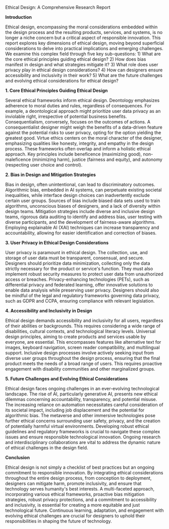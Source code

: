 Ethical Design: A Comprehensive Research Report

**Introduction**

Ethical design, encompassing the moral considerations embedded within the design process and the resulting products, services, and systems, is no longer a niche concern but a critical aspect of responsible innovation.  This report explores key dimensions of ethical design, moving beyond superficial considerations to delve into practical implications and emerging challenges.  We examine this complex field through five key sub-questions: 1) What are the core ethical principles guiding ethical design? 2) How does bias manifest in design and what strategies mitigate it? 3) What role does user privacy play in ethical design considerations? 4) How can designers ensure accessibility and inclusivity in their work? 5) What are the future challenges and evolving ethical considerations for ethical design?


**1. Core Ethical Principles Guiding Ethical Design**

Several ethical frameworks inform ethical design.  Deontology emphasizes adherence to moral duties and rules, regardless of consequences.  For example, a deontological approach might prioritize user data privacy as an inviolable right, irrespective of potential business benefits.  Consequentialism, conversely, focuses on the outcomes of actions.  A consequentialist designer might weigh the benefits of a data-driven feature against the potential risks to user privacy, opting for the option yielding the greatest good. Virtue ethics centers on the moral character of the designer, emphasizing qualities like honesty, integrity, and empathy in the design process.  These frameworks often overlap and inform a holistic ethical approach.  Key principles include beneficence (maximizing good), non-maleficence (minimizing harm), justice (fairness and equity), and autonomy (respecting user choice and control).

**2. Bias in Design and Mitigation Strategies**

Bias in design, often unintentional, can lead to discriminatory outcomes.  Algorithmic bias, embedded in AI systems, can perpetuate existing societal inequalities, while interface design choices can inadvertently exclude certain user groups.  Sources of bias include biased data sets used to train algorithms, unconscious biases of designers, and a lack of diversity within design teams.  Mitigation strategies include diverse and inclusive design teams, rigorous data auditing to identify and address bias, user testing with diverse participants, and the development of fairness-aware algorithms.  Employing explainable AI (XAI) techniques can increase transparency and accountability, allowing for easier identification and correction of biases.

**3. User Privacy in Ethical Design Considerations**

User privacy is paramount in ethical design.  The collection, use, and storage of user data must be transparent, consensual, and secure.  Designers should prioritize data minimization, collecting only the data strictly necessary for the product or service's function.  They must also implement robust security measures to protect user data from unauthorized access or breaches.  Privacy-enhancing technologies (PETs), such as differential privacy and federated learning, offer innovative solutions to enable data analysis while preserving user privacy.  Designers should also be mindful of the legal and regulatory frameworks governing data privacy, such as GDPR and CCPA, ensuring compliance with relevant legislation.

**4. Accessibility and Inclusivity in Design**

Ethical design demands accessibility and inclusivity for all users, regardless of their abilities or backgrounds.  This requires considering a wide range of disabilities, cultural contexts, and technological literacy levels.  Universal design principles, aiming to create products and services usable by everyone, are essential.  This encompasses features like alternative text for images, keyboard navigation, screen reader compatibility, and multilingual support.  Inclusive design processes involve actively seeking input from diverse user groups throughout the design process, ensuring that the final product meets the needs of a broad range of users.  This requires proactive engagement with disability communities and other marginalized groups.

**5. Future Challenges and Evolving Ethical Considerations**

Ethical design faces ongoing challenges in an ever-evolving technological landscape.  The rise of AI, particularly generative AI, presents new ethical dilemmas concerning accountability, transparency, and potential misuse.  The increasing reliance on automation necessitates careful consideration of its societal impact, including job displacement and the potential for algorithmic bias.  The metaverse and other immersive technologies pose further ethical concerns surrounding user safety, privacy, and the creation of potentially harmful virtual environments.  Developing robust ethical guidelines and regulatory frameworks is crucial to navigate these complex issues and ensure responsible technological innovation.  Ongoing research and interdisciplinary collaborations are vital to address the dynamic nature of ethical challenges in the design field.


**Conclusion**

Ethical design is not simply a checklist of best practices but an ongoing commitment to responsible innovation. By integrating ethical considerations throughout the entire design process, from conception to deployment, designers can mitigate harm, promote inclusivity, and ensure that technology serves humanity's best interests.  A multi-faceted approach, incorporating various ethical frameworks, proactive bias mitigation strategies, robust privacy protections, and a commitment to accessibility and inclusivity, is essential for creating a more equitable and just technological future.  Continuous learning, adaptation, and engagement with evolving ethical challenges are crucial for designers to uphold their responsibilities in shaping the future of technology.
